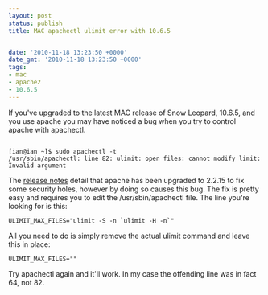 ```yaml
---
layout: post
status: publish
title: MAC apachectl ulimit error with 10.6.5


date: '2010-11-18 13:23:50 +0000'
date_gmt: '2010-11-18 13:23:50 +0000'
tags:
- mac
- apache2
- 10.6.5
---
```

If you've upgraded to the latest MAC release of Snow Leopard, 10.6.5, and you use apache you may have noticed a bug when you try to control apache with apachectl.
```

[ian@ian ~]$ sudo apachectl -t
/usr/sbin/apachectl: line 82: ulimit: open files: cannot modify limit: Invalid argument

```
The <a href="http://support.apple.com/kb/HT4435">release notes</a> detail that apache has been upgraded to 2.2.15 to fix some security holes, however by doing so causes this bug.
The fix is pretty easy and requires you to edit the /usr/sbin/apachectl file. The line you're looking for is this:
```
ULIMIT_MAX_FILES="ulimit -S -n `ulimit -H -n`"
```
All you need to do is simply remove the actual ulimit command and leave this in place:
```
ULIMIT_MAX_FILES=""
```
Try apachectl again and it'll work. In my case the offending line was in fact 64, not 82.
